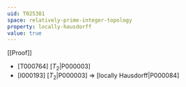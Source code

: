 ```yaml
---
uid: T025381
space: relatively-prime-integer-topology
property: locally-hausdorff
value: true
---
```

[[Proof]]

* [T000764] [$T_2$|P000003]
* [I000193] [$T_2$|P000003] => [locally Hausdorff|P000084]


